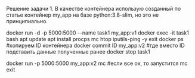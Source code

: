 Решение задачи 1.
В качестве контейнера использую созданный по статье контейнер my_app на базе python:3.8-slim, но это не принципиально.

docker run -d -p 5000:5000 --name task1 my_app:v1
docker exec -it task1 bash
apt update
apt install procps mc htop iputils-ping -y
exit
docker ps #копируем ID контейнера
docker commit ID my_app:v2 #где вместо ID подставить данные полученные ранее
docker stop task1

docker run -p 5000:5000 my_app:v2
mc #если все ок, то запустится mc
exit
